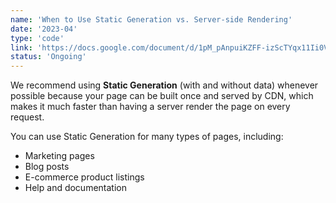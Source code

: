 ```yaml
---
name: 'When to Use Static Generation vs. Server-side Rendering'
date: '2023-04'
type: 'code'
link: 'https://docs.google.com/document/d/1pM_pAnpuiKZFF-izScTYqx11Ii0VPkugKg6SZaF7tfk/edit?usp=sharing'
status: 'Ongoing'
---
```


We recommend using **Static Generation** (with and without data) whenever possible because your page can be built once and served by CDN, which makes it much faster than having a server render the page on every request.

You can use Static Generation for many types of pages, including:

- Marketing pages
- Blog posts
- E-commerce product listings
- Help and documentation